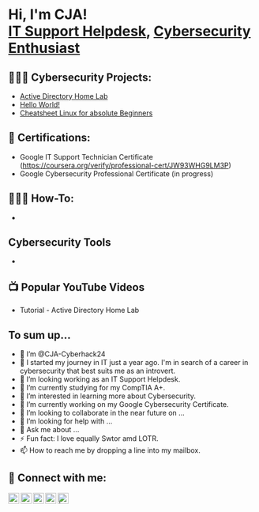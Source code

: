 <h1>Hi, I'm CJA! <br/><a href="https://github.com/CJA-Cyberhack24">IT Support Helpdesk</a>, <a href="https://www.linkedin.com/in/cjathanase/">Cybersecurity Enthusiast</a></h1>

<h2>👩🏽‍💻 Cybersecurity Projects:</h2>

- [Active Directory Home Lab](https://www.github.com/CJA-Cyberhack24/LABURL)
- [Hello World!](https://github.com/CJA-Cyberhack24/Hello-World-)
- [Cheatsheet Linux for absolute Beginners]()
  
<h2>📜 Certifications:</h2>

- Google IT Support Technician Certificate (https://coursera.org/verify/professional-cert/JW93WHG9LM3P)
- Google Cybersecurity Professional Certificate (in progress)


<h2> 👩🏽‍🔧 How-To:</h2>

-


<h2>Cybersecurity Tools</h2>

-


<h2>📺 Popular YouTube Videos</h2>

- Tutorial - Active Directory Home Lab 


<h2>To sum up...</h2>

- 👋 I’m @CJA-Cyberhack24
- 🚀 I started my journey in IT just a year ago. I'm in search of a career in cybersecurity that best suits me as an introvert.
- 💞️ I’m looking working as an IT Support Helpdesk. 
- 🌱 I’m currently studying for my CompTIA A+.
- 👀 I’m interested in learning more about Cybersecurity.
- 🔭 I’m currently working on my Google Cybersecurity Certificate. 
- 👯 I’m looking to collaborate in the near future on ...
- 🤔 I’m looking for help with ...
- 💬 Ask me about ...
- ⚡ Fun fact: I love equally Swtor amd LOTR.
- 📫 How to reach me by dropping a line into my mailbox.

  
<h2> 🤳 Connect with me:</h2>


[<img align="left" alt="JoshMadakor | YouTube" width="22px" src="https://cdn.jsdelivr.net/npm/simple-icons@v3/icons/youtube.svg" />][youtube]
[<img align="left" alt="JoshMadakor | Twitter" width="22px" src="https://cdn.jsdelivr.net/npm/simple-icons@v3/icons/twitter.svg" />][twitter]
[<img align="left" alt="JoshMadakor | LinkedIn" width="22px" src="https://cdn.jsdelivr.net/npm/simple-icons@v3/icons/linkedin.svg" />][linkedin]
[<img align="left" alt="JoshMadakor | Instagram" width="22px" src="https://cdn.jsdelivr.net/npm/simple-icons@v3/icons/instagram.svg" />][instagram]
[<img align="left" alt=" | Bluesky" width="22px" src="[https://cdn.jsdelivr.net/npm/simple-icons@v3/icons/bluesky.svg" />][bluesky]


[twitter]: https://twitter.com/AvalerionP
[youtube]: https://www.youtube.com/@SAM7167
[instagram]: https://www.instagram.com/cjavalerion/
[linkedin]: https://linkedin.com/in/cjathanase
[Bluesky]: https://bsky.app/profile/athanasecj.bsky.social



<!--
**CJA-Cyberhack24/CJA-Cyberhack24** is a ✨ _special_ ✨ repository because its `README.md` (this file) appears on your GitHub profile.




